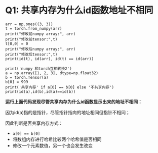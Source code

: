 # Q1: 共享内存为什么id函数地址不相同
```
arr = np.ones((3, 3))
t = torch.from_numpy(arr)
print("修改前numpy array:", arr)
print("修改前tensor:",t)
t[0,0] = 0
print("修改后numpy array:", arr)
print("修改后tensor:",t)
print(id(t), id(arr), id(t) == id(arr))

print('numpy 和torch互相转换2')
a = np.array([1, 2, 3], dtype=np.float32)
b = torch.Tensor(a)
b[0] = 999
print('共享内存' if a[0] == b[0] else '不共享内存')
print(id(a),id(b),id(a)==id(b))
```
**运行上面代码发现尽管共享内存为什么id函数显示出来的地址不相同：**

因为id(a)指的是指针，尽管指针指向的地址相同但指针不相同；

因此判断是否共享内存方式：
* `a[0] == b[0]`
* 将数组内存进行哈希比较两个哈希值是否相同
* 修改一个元素数值，另一个也会发生改变

 